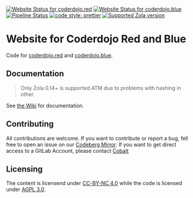 [![Website Status for coderdojo.red](https://img.shields.io/website?down_color=gray&down_message=DOWN&label=Red&logo=nginx&style=flat-square&up_color=red&up_message=UP&url=https%3A%2F%2Fcoderdojo.red)](https://coderdojo.red)
[![Website Status for coderdojo.blue](https://img.shields.io/website?down_color=gray&down_message=DOWN&label=Blue&logo=nginx&style=flat-square&up_color=blue&up_message=UP&url=https%3A%2F%2Fcoderdojo.red)](https://coderdojo.blue)
[![Pipeline Status](https://img.shields.io/gitlab/pipeline/coderdojo/coderdojo-website/main?gitlab_url=https%3A%2F%2Fgitlab.cobalt.rocks&label=Build&logo=docker&style=flat-square)](https://gitlab.cobalt.rocks/coderdojo/coderdojo-website/-/pipelines)
[![code style: prettier](https://img.shields.io/badge/code_style-prettier-ff69b4.svg?style=flat-square)](https://github.com/prettier/prettier)
[![Supported Zola version](https://img.shields.io/static/v1?label=Zola&message=v0.14.0&color=black&style=flat-square)](https://www.getzola.org/)

# Website for Coderdojo Red and Blue

Code for [coderdojo.red](https://coderdojo.red) and [coderdojo.blue](https://coderdojo.blue).

## Documentation

> Only Zola 0.14+ is supported ATM due to problems with hashing in other.

See [the Wiki](https://gitlab.cobalt.rocks/coderdojo/coderdojo-website/-/wikis/home) for documentation.

## Contributing

All contributions are welcome. If you want to contribute or report a bug, fell free to open an issue on our
[Codeberg Mirror](https://codeberg.org/c0balt/coderdojo-website-mirror). If you want to get direct access to a GitLab
Account, please contact [Cobalt](https://cobalt.rocks/content/contact/)

## Licensing

The content is licensend under [CC-BY-NC 4.0](https://creativecommons.org/licenses/by-nc/4.0/legalcode.de) while the
code is licensed under [AGPL 3.0](https://www.gnu.org/licenses/agpl-3.0.en.html).
